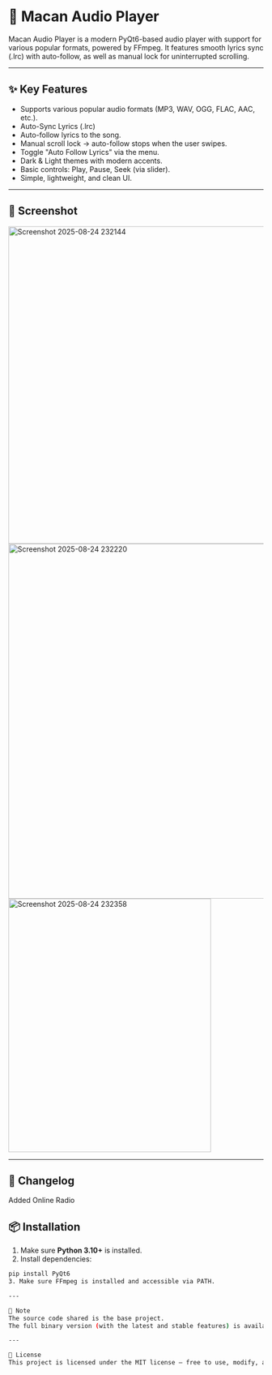 # 🎵 Macan Audio Player

Macan Audio Player is a modern PyQt6-based audio player with support for various popular formats, powered by FFmpeg.
It features smooth lyrics sync (.lrc) with auto-follow, as well as manual lock for uninterrupted scrolling.

---

## ✨ Key Features
- Supports various popular audio formats (MP3, WAV, OGG, FLAC, AAC, etc.).
- Auto-Sync Lyrics (.lrc)
- Auto-follow lyrics to the song.
- Manual scroll lock → auto-follow stops when the user swipes.
- Toggle "Auto Follow Lyrics" via the menu.
- Dark & ​​Light themes with modern accents.
- Basic controls: Play, Pause, Seek (via slider).
- Simple, lightweight, and clean UI.

---

## 📸 Screenshot
<img width="850" height="626" alt="Screenshot 2025-08-24 232144" src="https://github.com/user-attachments/assets/bd97d3d4-c826-4e5d-acd5-40c1e37b1eef" />
<img width="899" height="700" alt="Screenshot 2025-08-24 232220" src="https://github.com/user-attachments/assets/e1a5276e-10d3-49d3-8a4a-d159cb213dc4" />
<img width="400" height="500" alt="Screenshot 2025-08-24 232358" src="https://github.com/user-attachments/assets/96ab9bea-7f26-4c9c-ab7e-8305f2974924" />





---

## 📝 Changelog
Added Online Radio

## 📦 Installation
1. Make sure **Python 3.10+** is installed.
2. Install dependencies:
```bash
pip install PyQt6
3. Make sure FFmpeg is installed and accessible via PATH.

---

📂 Note
The source code shared is the base project.
The full binary version (with the latest and stable features) is available in the Releases section.

---

📖 License
This project is licensed under the MIT license — free to use, modify, and distribute with proper credit.
